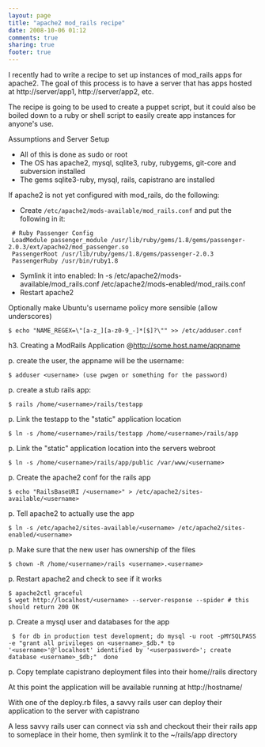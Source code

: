 ```yaml
---
layout: page
title: "apache2 mod_rails recipe"
date: 2008-10-06 01:12
comments: true
sharing: true
footer: true
---
```

I recently had to write a recipe to set up instances of mod_rails apps for apache2.  The goal of this process is to have a server that has apps hosted at http://server/app1, http://server/app2, etc.

The recipe is going to be used to create a puppet script, but it could also be boiled down to a ruby or shell script to easily create app instances for anyone's use.

Assumptions and Server Setup

* All of this is done as sudo or root
* The OS has apache2, mysql, sqlite3, ruby, rubygems, git-core and
subversion installed
* The gems sqlite3-ruby, mysql, rails, capistrano are installed

If apache2 is not yet configured with mod_rails, do the following:

* Create `/etc/apache2/mods-available/mod_rails.conf` and put the following in it:

```
 # Ruby Passenger Config
 LoadModule passenger_module /usr/lib/ruby/gems/1.8/gems/passenger-2.0.3/ext/apache2/mod_passenger.so
 PassengerRoot /usr/lib/ruby/gems/1.8/gems/passenger-2.0.3
 PassengerRuby /usr/bin/ruby1.8
```

* Symlink it into enabled:  ln -s /etc/apache2/mods-available/mod_rails.conf /etc/apache2/mods-enabled/mod_rails.conf
* Restart apache2

Optionally make Ubuntu's username policy more sensible (allow underscores)

```
$ echo "NAME_REGEX=\"[a-z_][a-z0-9_-]*[$]?\"" >> /etc/adduser.conf
```                     

h3. Creating a ModRails Application @http://some.host.name/appname

p. create the user, the appname will be the username:

```
$ adduser <username> (use pwgen or something for the password)
```

p. create a stub rails app:

```$ rails /home/<username>/rails/testapp```

p. Link the testapp to the "static" application location

```$ ln -s /home/<username>/rails/testapp /home/<username>/rails/app```

p. Link the "static" application location into the servers webroot

```$ ln -s /home/<username>/rails/app/public /var/www/<username>```

p. Create the apache2 conf for the rails app

```$ echo "RailsBaseURI /<username>" > /etc/apache2/sites-available/<username>```

p. Tell apache2 to actually use the app

```$ ln -s /etc/apache2/sites-available/<username> /etc/apache2/sites-enabled/<username>```

p. Make sure that the new user has ownership of the files

```$ chown -R /home/<username>/rails <username>.<username>```

p. Restart apache2 and check to see if it works

```
$ apache2ctl graceful
$ wget http://localhost/<username> --server-response --spider # this should return 200 OK
```

p. Create a mysql user and databases for the app

```
 $ for db in production test development; do mysql -u root -pMYSQLPASS -e "grant all privileges on <username>_$db.* to '<username>'@'localhost' identified by '<userpassword>'; create database <username>_$db;"  done
```

p. Copy template capistrano deployment files into their home/<username>/rails directory

At this point the application will be available running at http://hostname/<username>

With one of the deploy.rb files, a savvy rails user can deploy their application to the server with capistrano

A less savvy rails user can connect via ssh and checkout their their rails app to someplace in their home, then symlink it to the ~/rails/app directory

